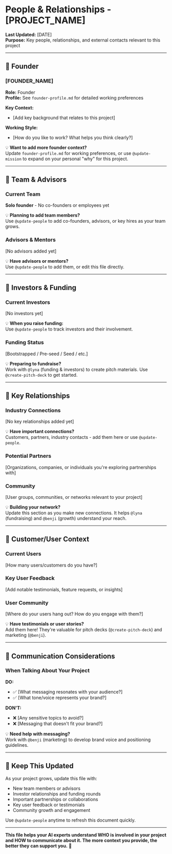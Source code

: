 # People & Relationships - [PROJECT_NAME]

**Last Updated:** [DATE]  
**Purpose:** Key people, relationships, and external contacts relevant to this project

---

## 👤 Founder

### [FOUNDER_NAME]
**Role:** Founder  
**Profile:** See `founder-profile.md` for detailed working preferences

**Key Context:**
- [Add key background that relates to this project]

**Working Style:**
- [How do you like to work? What helps you think clearly?]

💡 **Want to add more founder context?**  
Update `founder-profile.md` for working preferences, or use `@update-mission` to expand on your personal "why" for this project.

---

## 🤝 Team & Advisors

### Current Team
**Solo founder** - No co-founders or employees yet

💡 **Planning to add team members?**  
Use `@update-people` to add co-founders, advisors, or key hires as your team grows.

### Advisors & Mentors

[No advisors added yet]

💡 **Have advisors or mentors?**  
Use `@update-people` to add them, or edit this file directly.

---

## 💼 Investors & Funding

### Current Investors

[No investors yet]

💡 **When you raise funding:**  
Use `@update-people` to track investors and their involvement.

### Funding Status
[Bootstrapped / Pre-seed / Seed / etc.]

💡 **Preparing to fundraise?**  
Work with `@lyna` (funding & investors) to create pitch materials. Use `@create-pitch-deck` to get started.

---

## 🌟 Key Relationships

### Industry Connections

[No key relationships added yet]

💡 **Have important connections?**  
Customers, partners, industry contacts - add them here or use `@update-people`.

### Potential Partners
[Organizations, companies, or individuals you're exploring partnerships with]

### Community
[User groups, communities, or networks relevant to your project]

💡 **Building your network?**  
Update this section as you make new connections. It helps `@lyna` (fundraising) and `@benji` (growth) understand your reach.

---

## 👥 Customer/User Context

### Current Users
[How many users/customers do you have?]

### Key User Feedback
[Add notable testimonials, feature requests, or insights]

### User Community
[Where do your users hang out? How do you engage with them?]

💡 **Have testimonials or user stories?**  
Add them here! They're valuable for pitch decks (`@create-pitch-deck`) and marketing (`@benji`).

---

## 💬 Communication Considerations

### When Talking About Your Project
**DO:**
- ✅ [What messaging resonates with your audience?]
- ✅ [What tone/voice represents your brand?]

**DON'T:**
- ❌ [Any sensitive topics to avoid?]
- ❌ [Messaging that doesn't fit your brand?]

💡 **Need help with messaging?**  
Work with `@benji` (marketing) to develop brand voice and positioning guidelines.

---

## 🔄 Keep This Updated

As your project grows, update this file with:
- New team members or advisors
- Investor relationships and funding rounds
- Important partnerships or collaborations
- Key user feedback or testimonials
- Community growth and engagement

Use `@update-people` anytime to refresh this document quickly.

---

**This file helps your AI experts understand WHO is involved in your project and HOW to communicate about it. The more context you provide, the better they can support you.** 💚

